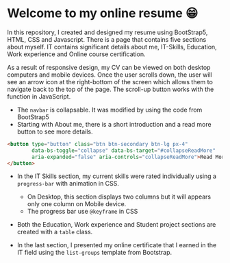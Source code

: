 # Welcome to my online resume 😁

In this repository, I created and designed my resume using BootStrap5, HTML, CSS and Javascript. There is a page that contains five sections about myself. IT contains significant details about me, IT-Skills, Education, Work experience and Online course certification. 

As a result of responsive design, my CV can be viewed on both desktop computers and mobile devices. Once the user scrolls down, the user will see an arrow icon at the right-bottom of the screen which allows them to navigate back to the top of the page. The scroll-up button works with the function in JavaScript.

- The `navbar` is collapsable. It was modified by using the code from BootStrap5 
- Starting with About me, there is a short introduction and a read more button to see more details.
 ```HTML
 <button type="button" class="btn btn-secondary btn-lg px-4" 
         data-bs-toggle="collapse" data-bs-target="#collapseReadMore" 
         aria-expanded="false" aria-controls="collapseReadMore">Read More
</button>
```
- In the IT Skills section, my current skills were rated individually using a `progress-bar` with animation in CSS. 
  - On Desktop, this section displays two columns but it will appears only one column on Mobile device.
  - The progress bar use ` @keyframe ` in CSS

- Both the Education, Work experience and Student project sections are created with a `table` class.

- In the last section, I presented my online certificate that I earned in the IT field using the `list-groups` template from Bootstrap.

